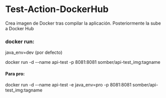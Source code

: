 # Test-Action-DockerHub
Crea imagen de Docker tras compilar la aplicación. Posteriormente la sube a Docker Hub

### docker run:
java_env=dev (por defecto)

docker run -d --name api-test -p 8081:8081 somber/api-test_img:tagname
   
   
#### Para pro:

docker run -d --name api-test -e java_env=pro -p 8081:8081 somber/api-test_img:tagname
